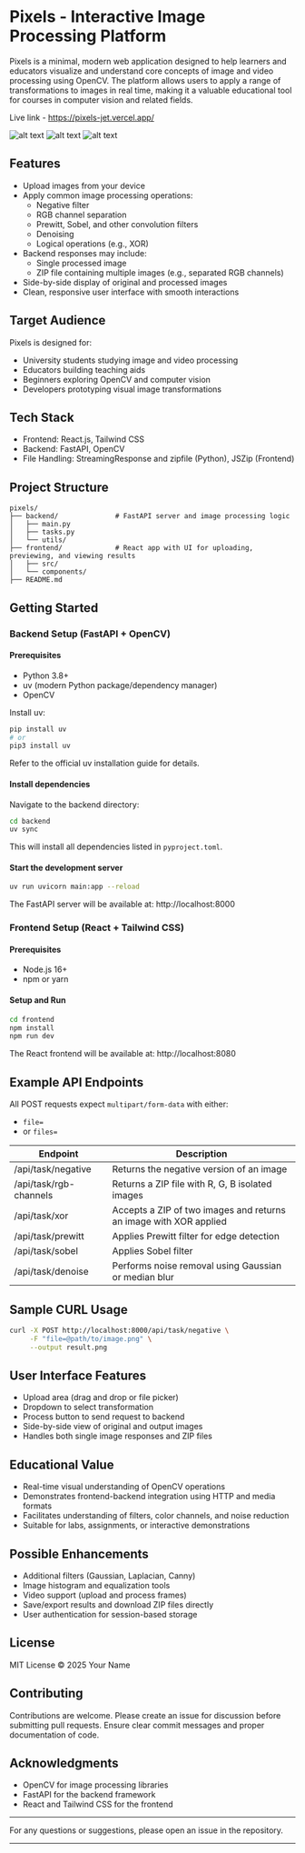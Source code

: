 # Pixels - Interactive Image Processing Platform

Pixels is a minimal, modern web application designed to help learners and educators visualize and understand core concepts of image and video processing using OpenCV. The platform allows users to apply a range of transformations to images in real time, making it a valuable educational tool for courses in computer vision and related fields.

Live link - https://pixels-jet.vercel.app/

![alt text](ss1.png)
![alt text](ss2.png)
![alt text](ss3.png) 

## Features

- Upload images from your device
- Apply common image processing operations:
  - Negative filter
  - RGB channel separation
  - Prewitt, Sobel, and other convolution filters
  - Denoising
  - Logical operations (e.g., XOR)
- Backend responses may include:
  - Single processed image
  - ZIP file containing multiple images (e.g., separated RGB channels)
- Side-by-side display of original and processed images
- Clean, responsive user interface with smooth interactions

## Target Audience

Pixels is designed for:

- University students studying image and video processing
- Educators building teaching aids
- Beginners exploring OpenCV and computer vision
- Developers prototyping visual image transformations

## Tech Stack

- Frontend: React.js, Tailwind CSS
- Backend: FastAPI, OpenCV
- File Handling: StreamingResponse and zipfile (Python), JSZip (Frontend)

## Project Structure

```
pixels/
├── backend/              # FastAPI server and image processing logic
│   ├── main.py
│   ├── tasks.py
│   └── utils/
├── frontend/             # React app with UI for uploading, previewing, and viewing results
│   ├── src/
│   └── components/
├── README.md
```

## Getting Started

### Backend Setup (FastAPI + OpenCV)

#### Prerequisites

- Python 3.8+
- uv (modern Python package/dependency manager)
- OpenCV

Install uv:

```bash
pip install uv
# or
pip3 install uv
```

Refer to the official uv installation guide for details.

#### Install dependencies

Navigate to the backend directory:

```bash
cd backend
uv sync
```

This will install all dependencies listed in `pyproject.toml`.

#### Start the development server

```bash
uv run uvicorn main:app --reload
```

The FastAPI server will be available at: http://localhost:8000

### Frontend Setup (React + Tailwind CSS)

#### Prerequisites

- Node.js 16+
- npm or yarn

#### Setup and Run

```bash
cd frontend
npm install
npm run dev
```

The React frontend will be available at: http://localhost:8080

## Example API Endpoints

All POST requests expect `multipart/form-data` with either:

- `file=`
- or `files=`

| Endpoint                | Description                                                       |
|-------------------------|-------------------------------------------------------------------|
| /api/task/negative      | Returns the negative version of an image                          |
| /api/task/rgb-channels  | Returns a ZIP file with R, G, B isolated images                  |
| /api/task/xor           | Accepts a ZIP of two images and returns an image with XOR applied |
| /api/task/prewitt       | Applies Prewitt filter for edge detection                        |
| /api/task/sobel         | Applies Sobel filter                                              |
| /api/task/denoise       | Performs noise removal using Gaussian or median blur              |

## Sample CURL Usage

```bash
curl -X POST http://localhost:8000/api/task/negative \
     -F "file=@path/to/image.png" \
     --output result.png
```

## User Interface Features

- Upload area (drag and drop or file picker)
- Dropdown to select transformation
- Process button to send request to backend
- Side-by-side view of original and output images
- Handles both single image responses and ZIP files

## Educational Value

- Real-time visual understanding of OpenCV operations
- Demonstrates frontend-backend integration using HTTP and media formats
- Facilitates understanding of filters, color channels, and noise reduction
- Suitable for labs, assignments, or interactive demonstrations

## Possible Enhancements

- Additional filters (Gaussian, Laplacian, Canny)
- Image histogram and equalization tools
- Video support (upload and process frames)
- Save/export results and download ZIP files directly
- User authentication for session-based storage

## License

MIT License © 2025 Your Name

## Contributing

Contributions are welcome. Please create an issue for discussion before submitting pull requests. Ensure clear commit messages and proper documentation of code.

## Acknowledgments

- OpenCV for image processing libraries
- FastAPI for the backend framework
- React and Tailwind CSS for the frontend

---

For any questions or suggestions, please open an issue in the repository.

---